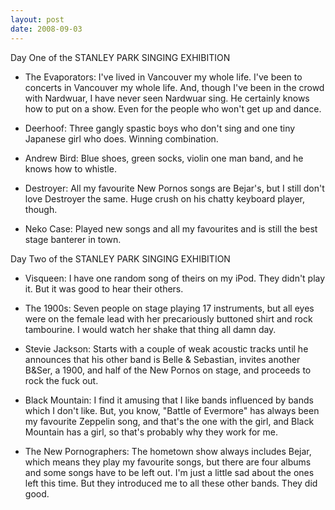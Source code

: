 ```yaml
---
layout: post
date: 2008-09-03
--- 
```


Day One of the STANLEY PARK SINGING EXHIBITION

+ The Evaporators: I've lived in Vancouver my whole life. I've been to concerts in Vancouver my whole life. And, though I've been in the crowd with Nardwuar, I have never seen Nardwuar sing. He certainly knows how to put on a show. Even for the people who won't get up and dance. 

+ Deerhoof: Three gangly spastic boys who don't sing and one tiny Japanese girl who does. Winning combination. 

+ Andrew Bird: Blue shoes, green socks, violin one man band, and he knows how to whistle. 

+ Destroyer: All my favourite New Pornos songs are Bejar's, but I still don't love Destroyer the same. Huge crush on his chatty keyboard player, though. 

+ Neko Case: Played new songs and all my favourites and is still the best stage banterer in town. 

Day Two of the STANLEY PARK SINGING EXHIBITION

+ Visqueen: I have one random song of theirs on my iPod. They didn't play it. But it was good to hear their others. 

+ The 1900s: Seven people on stage playing 17 instruments, but all eyes were on the female lead with her precariously buttoned shirt and rock tambourine. I would watch her shake that thing all damn day. 

+ Stevie Jackson: Starts with a couple of weak acoustic tracks until he announces that his other band is Belle & Sebastian, invites another B&Ser, a 1900, and half of the New Pornos on stage, and proceeds to rock the fuck out. 

+ Black Mountain: I find it amusing that I like bands influenced by bands which I don't like. But, you know, "Battle of Evermore" has always been my favourite Zeppelin song, and that's the one with the girl, and Black Mountain has a girl, so that's probably why they work for me. 

+ The New Pornographers: The hometown show always includes Bejar, which means they play my favourite songs, but there are four albums and some songs have to be left out. I'm just a little sad about the ones left this time. But they introduced me to all these other bands. They did good.
